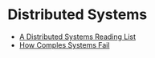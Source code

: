# Distributed Systems

* [A Distributed Systems Reading List](https://dancres.github.io/Pages/)
* [How Comples Systems Fail](https://how.complexsystems.fail/)



